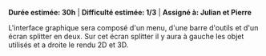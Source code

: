**Durée estimée: 30h** | **Difficulté estimée: 1/3** | **Assigné à: Julian et Pierre**

L'interface graphique sera composé d'un menu, d'une barre d'outils et d'un écran splitter en deux. Sur cet écran splitter il y aura à gauche les objet utilisés  et a droite le rendu 2D et 3D.
